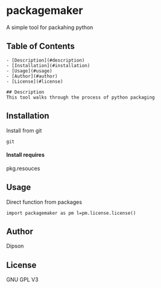 # packagemaker
A simple tool for packahing python
## Table of Contents
    
    - [Description](#description)
    - [Installation](#installation)
    - [Usage](#usage)
    - [Author](#author)
    - [License](#license)
    
    ## Description
    This tool walks through the process of python packaging
## Installation
Install from git

```git```
#### Install requires
pkg.resouces
## Usage
Direct function from packages

```import packagemaker as pm l=pm.license.license()```
## Author
Dipson
## License
GNU GPL V3